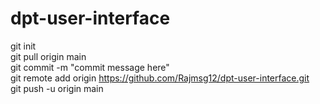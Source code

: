# dpt-user-interface
git init \
git pull origin main \
git commit -m "commit message here" \
git remote add origin https://github.com/Rajmsg12/dpt-user-interface.git \
git push -u origin main
